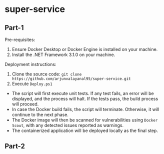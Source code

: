 # super-service
## Part-1
Pre-requisites:

1) Ensure Docker Desktop or Docker Engine is installed on your machine.
2) Install the .NET Framework 3.1.0 on your machine.

Deployment instructions:

1) Clone the source code: `git clone https://github.com/arjunvalayanal95/super-service.git`
2) Execute `Deploy.ps1`

- The script will first execute unit tests. If any test fails, an error will be displayed, and the process will halt. If the tests pass, the build process will proceed.
- In case the Docker build fails, the script will terminate. Otherwise, it will continue to the next phase.
- The Docker image will then be scanned for vulnerabilities using `Docker Scout`, with any detected issues reported as warnings.
- The containerized application will be deployed locally as the final step.

## Part-2
